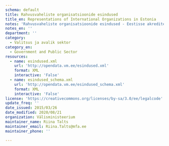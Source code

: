 ```yaml
---
schema: default
title: Rahvusvaheliste organisatsioonide esindused
title_en: Representations of International Organizations in Estonia
notes: 'Rahvusvaheliste organisatsioonide esindused - Eestisse akrediteeritud rahvusvaheliste organisatsioonide esindused, nende juhid ja kontaktandmed.'
notes_en: ''
department: ''
category:
  - Valitsus ja avalik sektor
category_en:
  - Government and Public Sector
resources:
  - name: esindused.xml
    url: 'http://opendata.vm.ee/esindused.xml'
    format: XML
    interactive: 'False'
  - name: esindused_schema.xml
    url: 'http://opendata.vm.ee/esindused_schema.xml'
    format: XML
    interactive: 'False'
license: 'https://creativecommons.org/licenses/by-sa/3.0/ee/legalcode'
update_freq: ''
date_issued: 2015/03/26
date_modified: 2020/08/21
organization: Välisministeerium
maintainer_name: Riina Talts
maintainer_email: Riina.Talts@mfa.ee
maintainer_phone: ''

---
```

